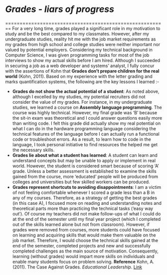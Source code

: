 # _Grades - liars of progress_
========================================================
For a very long time, grades played a significant role in my motivation to study and be the best compared to my classmates. However, after my undergraduate studies, reality hit me with the job market requirements as my grades from high school and college studies were neither important nor valued by potential employers. Considering my technical background in Computer Science, I was given programming tasks for most of the job interviews to show my actual skills before I am hired. Although I succeeded in securing a job as a web developer and systems’ analyst, I fully concur with the assertions of Kohn that **Grades don’t prepare children for the real world** (Kohn, 2011). Based on my experience with the letter grading and marks quantification systems, the following are the key lessons I learned :-
- **Grades do not show the actual potential of a student**: As noted above, although I excelled by my studies, my potential recruiters did not consider the value of my grades. For instance, in my undergraduate studies, we learned a course on **Assembly language programming**. The course was highly technical. However, my final grade was ‘B’ because the sit-in exam was theoretical and I could answer questions easily more than writing code. I felt this grade did actually show my real potential on what I can do in the hardware programming language considering the technical features of the language before I can actually run a functional code or troubleshoot errors. As a result, to learn how to code in the language, I took personal initiative to find resources the helped me get the necessary skills.  
- **Grades lie about what a student has learned**: A student can learn and understand concepts but may be unable to apply or implement in real world. However, the student is considered smart because of scoring ‘A’ grade. Unless a better assessment is established to examine the skills gained from the course, more ‘educated’ people will be produced from colleges and universities but few skilled workers can be produced. 
- **Grades represent shortcuts to avoiding disappointments**: I am a victim of not feeling comfortable whenever I scored a grade less than a B in any of my courses. Therefore, as a strategy of getting the best grades (in this case A), I focused more on reading and understanding notes and theoretical parts more than practicing the technical tasks (‘easy way out’). Of course my teachers did not make follow-ups of what I could do at the end of the semester until my final year project (which I completed out of the skills learned alone but not from classroom). However, if grades were removed from courses, more students could have focused on learning and acquiring skills that would make them valuable on the job market. 
  Therefore, I would choose the technical skills gained at the end of the semester, completed projects and new and successfully completed challenges as the main source of motivation. Consequently, learning (without grades) would impart more skills on individuals and enable many students focus on problem solving. 
**Reference**
Kohn, A. (2011). The Case Against Grades. _Educational Leadership_. [Link](https://www.alfiekohn.org/article/case-grades/)
